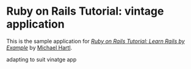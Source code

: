 # Ruby on Rails Tutorial: vintage application

This is the sample application for
[*Ruby on Rails Tutorial: Learn Rails by Example*](http://railstutorial.org/)
by [Michael Hartl](http://michaelhartl.com/).

adapting to suit vinatge app